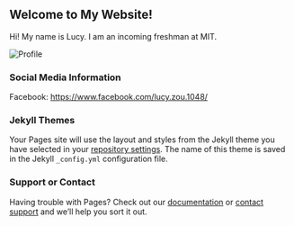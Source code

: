 ## Welcome to My Website!

Hi! My name is Lucy. I am an incoming freshman at MIT.

![Profile](https://user-images.githubusercontent.com/65609176/83054204-0b778000-a020-11ea-9771-0f64174ab9ec.jpg)

### Social Media Information

Facebook: https://www.facebook.com/lucy.zou.1048/

### Jekyll Themes

Your Pages site will use the layout and styles from the Jekyll theme you have selected in your [repository settings](https://github.com/lucyz-code/my-website/settings). The name of this theme is saved in the Jekyll `_config.yml` configuration file.

### Support or Contact

Having trouble with Pages? Check out our [documentation](https://help.github.com/categories/github-pages-basics/) or [contact support](https://github.com/contact) and we’ll help you sort it out.
